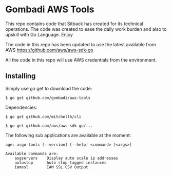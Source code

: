 # Gombadi AWS Tools

This repo contains code that Sitback has created for its technical operations.
The code was created to ease the daily work burden and also to upskill
with Go Language. Enjoy

The code in this repo has been updated to use the latest available from AWS
https://github.com/aws/aws-sdk-go

All the code in this repo will use AWS credentials from the environment.

## Installing

Simply use go get to download the code:

    $ go get github.com/gombadi/aws-tools

Dependencies:

    $ go get github.com/mitchellh/cli

    $ go get github.com/aws/aws-sdk-go/...



The following sub applications are available at the moment:

```
age: asgo-tools [--version] [--help] <command> [<args>]

Available commands are:
    asgservers    Display auto scale ip addresses
    autostop      Auto stop tagged instances
    iamssl        IAM SSL CSV Output
```


